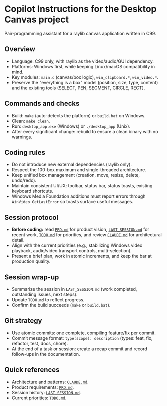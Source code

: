 # Copilot Instructions for the Desktop Canvas project

Pair-programming assistant for a raylib canvas application written in C99.

## Overview
- Language: C99 only, with raylib as the video/audio/GUI dependency.
- Platforms: Windows first, while keeping Linux/macOS compatibility in mind.
- Key modules: `main.c` (canvas/box logic), `win_clipboard.*`, `win_video.*`.
- Preserve the "everything is a box" model (position, size, type, content) and the existing tools (SELECT, PEN, SEGMENT, CIRCLE, RECT).

## Commands and checks
- Build: `make` (auto-detects the platform) or `build.bat` on Windows.
- Clean: `make clean`.
- Run: `desktop_app.exe` (Windows) or `./desktop_app` (Unix).
- After every significant change: rebuild to ensure a clean binary with no warnings.

## Coding rules
- Do not introduce new external dependencies (raylib only).
- Respect the 100-box maximum and single-threaded architecture.
- Keep unified box management (creation, move, resize, delete, undo/redo).
- Maintain consistent UI/UX: toolbar, status bar, status toasts, existing keyboard shortcuts.
- Windows Media Foundation additions must report errors through `WinVideo_GetLastError` so toasts surface useful messages.

## Session protocol
- **Before coding:** read [`PRD.md`](../PRD.md) for product vision, [`LAST_SESSION.md`](../LAST_SESSION.md) for recent work, [`TODO.md`](../TODO.md) for priorities, and review [`CLAUDE.md`](../CLAUDE.md) for architectural detail.
- Align with the current priorities (e.g., stabilizing Windows video playback, audio/video transport controls, multi-selection).
- Present a brief plan, work in atomic increments, and keep the bar at production quality.

## Session wrap-up
- Summarize the session in `LAST_SESSION.md` (work completed, outstanding issues, next steps).
- Update `TODO.md` to reflect progress.
- Confirm the build succeeds (`make` or `build.bat`).

## Git strategy
- Use atomic commits: one complete, compiling feature/fix per commit.
- Commit message format: `type(scope): description` (types: feat, fix, refactor, test, docs, chore).
- At the end of a task or session: create a recap commit and record follow-ups in the documentation.

## Quick references
- Architecture and patterns: [`CLAUDE.md`](../CLAUDE.md).
- Product requirements: [`PRD.md`](../PRD.md).
- Session history: [`LAST_SESSION.md`](../LAST_SESSION.md).
- Current priorities: [`TODO.md`](../TODO.md).
